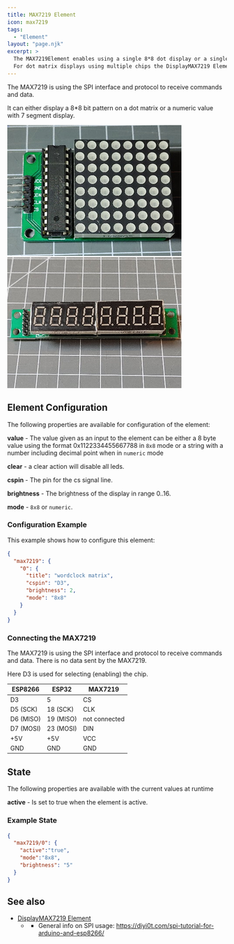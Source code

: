```yaml
---
title: MAX7219 Element 
icon: max7219
tags:
  - "Element"
layout: "page.njk"
excerpt: >
  The MAX7219Element enables using a single 8*8 dot display or a single 8 digit 7-segment display by using a MAX7219 driver chip.
  For dot matrix displays using multiple chips the DisplayMAX7219 Element offers full display support.
---
```


The MAX7219 is using the SPI interface and protocol to receive commands and data.

It can either display a 8*8 bit pattern on a dot matrix or a numeric value with 7 segment display.

![alt text](max7219.jpg)
![alt text](max7219n.jpg)

## Element Configuration

The following properties are available for configuration of the element:

**value** - The value given as an input to the element can be either a 8 byte value using the format 0x1122334455667788 in `8x8` mode or a string with a number including decimal point when in `numeric` mode

**clear** - a clear action will disable all leds.

**cspin** - The pin for the cs signal line.

**brightness** - The brightness of the display in range 0..16.

**mode** - `8x8` or `numeric`.


### Configuration Example

This example shows how to configure this element:

``` json
{
  "max7219": {
    "0": {
      "title": "wordclock matrix",
      "cspin": "D3",
      "brightness": 2,
      "mode": "8x8"
    }
  }
}
```


### Connecting the MAX7219

The MAX7219 is using the SPI interface and protocol to receive commands and data. There is no data sent by the MAX7219.

Here D3 is used for selecting (enabling) the chip.

| ESP8266   | ESP32     | MAX7219       |
| --------- | --------- | ------------- |
| D3        | 5         | CS            |
| D5 (SCK)  | 18 (SCK)  | CLK           |
| D6 (MISO) | 19 (MISO) | not connected |
| D7 (MOSI) | 23 (MOSI) | DIN           |
| +5V       | +5V       | VCC           |
| GND       | GND       | GND           |


## State

The following properties are available with the current values at runtime

**active** - Is set to true when the element is active.


### Example State

``` json
{
  "max7219/0": {
    "active":"true",
    "mode":"8x8",
    "brightness": "5"
  }
}
```


## See also

* [DisplayMAX7219 Element](/elements/display/max7219.md)
  * * General info on SPI usage: <https://diyi0t.com/spi-tutorial-for-arduino-and-esp8266/>
